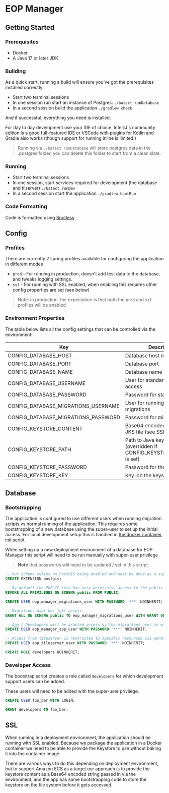 # EOP Manager

## Getting Started

### Prerequisites

* Docker
* A Java 17 or later JDK

### Building

As a quick start, running a build will ensure you've got the prerequisites installed correctly:

* Start two terminal sessions
* In one session run start an instance of Postgres:  ```./batect runDatabase```
* In a second session build the application ```./gradlew check```

And if successful, everything you need is installed.

For day to day development use your IDE of choice. IntelliJ's community edition is a good full-featured IDE or VSCode
with plugins for Kotlin and Gradle also works (though support for running inline is limited.)

> Running via `./batect runDatabase` will store postgres data in the .postgres folder, you can delete this folder to
> start from a clean slate.

### Running

* Start two terminal sessions
* In one session, start services required for development (the database and tilserver)
  ```./batect runDev```
* In a second session start the application ```./gradlew bootRun```

### Code Formatting

Code is formatted using [Spotless](https://github.com/diffplug/spotless)

## Config

### Profiles

There are currently 2 spring profiles available for configuring the application in different modes

* `prod` - For running in production, doesn't add test data to the database, and tweaks logging settings.
* `ssl` - For running with SSL enabled, when enabling this requires other config properties are set (see below)

> Note: in production, the expectation is that both the `prod` and `ssl` profiles will be enabled

### Environment Properties

The table below lists all the config settings that can be controlled via the environment:

| Key                                 | Description                                                          | Default   | Profiles |
|-------------------------------------|----------------------------------------------------------------------|-----------|----------|
| CONFIG_DATABASE_HOST                | Database host name                                                   | localhost | default  |
| CONFIG_DATABASE_PORT                | Database port                                                        | 5432      | default  |
| CONFIG_DATABASE_NAME                | Database name                                                        | eop_dev   | default  |
| CONFIG_DATABASE_USERNAME            | User for standard database access                                    | postgres  | default  |
| CONFIG_DATABASE_PASSWORD            | Password for standard user                                           | password  | default  |
| CONFIG_DATABASE_MIGRATIONS_USERNAME | User for running database migrations                                 | postgres  | default  |
| CONFIG_DATABASE_MIGRATIONS_PASSWORD | Password for migrations user                                         | password  | default  | 
| CONFIG_KEYSTORE_CONTENT             | Base64 encoded content of JKS file (see SSL section)                 | NONE      | ssl      | 
| CONFIG_KEYSTORE_PATH                | Path to Java keystore (overridden if CONFIG_KEYSTORE_CONTENT is set) | NONE      | ssl      | 
| CONFIG_KEYSTORE_PASSWORD            | Password for the Keystore                                            | NONE      | ssl      | 
| CONFIG_KEYSTORE_KEY                 | Key ion the keystore for SSL                                         | NONE      | ssl      | 

## Database

### Bootstrapping

The application is configured to use different users when running migration scripts vs normal running of the
application. This requires some bootstrapping of a new database using the super-user to set up the initial access. For
local development setup this is handled in [the docker container init script](.batect/database/init.sql)

When setting up a new deployment environment of a database for EOP Manager this script will need to be run manually with
super-user privilege

> **Note** that passwords will need to be updated / set in this script

```sql
-- Our Schema relies on PostGIS being enabled and must be done as a super-user
CREATE EXTENSION postgis;

-- By default the PUBLIC role has very permissive access to the public schema this is to lock that down to only GRANTED permissions
REVOKE ALL PRIVILEGES ON SCHEMA public FROM PUBLIC;

CREATE USER eop_manager_migrations_user WITH PASSWORD '***' NOINHERIT;

-- Migrations user has full access
GRANT ALL ON SCHEMA public TO eop_manager_migrations_user WITH GRANT OPTION;

-- App / Developers will be granted access by the migrations user in migration scripts
CREATE USER eop_manager_app_user WITH PASSWORD '***' NOINHERIT;

-- Access from tileserver is restricted to specific resources via permission grants in migrations.
CREATE USER eop_tileserver_user WITH PASSWORD '***' NOINHERIT;

CREATE ROLE developers NOINHERIT;
```

### Developer Access

The bootstrap script creates a role called `developers` for which development support users can be added.

These users will need to be added with the super-user privilege.

```sql
CREATE USER foo_bar WITH LOGIN;

GRANT developers TO foo_bar;
```

## SSL

When running in a deployment environment, the application should be running with SSL enabled. Because we package the
application in a Docker container we need to be able to provide the Keystore to use without baking it into the container
image.

There are various ways to do this depending on deployment environment, but to support Amazon ECS as a target our
approach is to provide the keystore content as a Base64 encoded string passed in via the environment, and the app has
some bootstrapping code to store the keystore on the file system before it gets accessed.
